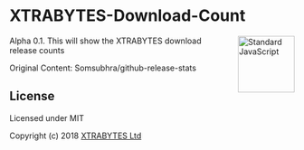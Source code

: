 # XTRABYTES-Download-Count

<a href="https://github.com/feross/standard" style="float: right; padding: 0 0 20px 20px;"><img src="https://cdn.rawgit.com/feross/standard/master/sticker.svg" alt="Standard JavaScript" width="100" align="right"></a>

Alpha 0.1.
This will show the XTRABYTES download release counts 

Original Content: Somsubhra/github-release-stats

License
-------

Licensed under MIT

Copyright (c) 2018 [XTRABYTES Ltd](https://xtrabytes.global)
